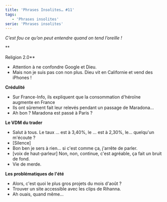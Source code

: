 ```yaml
---
title: 'Phrases Insolites… #11'
tags:
   - 'Phrases insolites'
serie: 'Phrases insolites'
---
```


_C’est fou ce qu’on peut entendre quand on tend l’oreille&nbsp;!_

\*\*<!-- more -->

Religion 2.0\*\*

-   Attention à ne confondre Google et Dieu.
-   Mais non je suis pas con non plus. Dieu vit en Californie et vend des
    iPhones&nbsp;!

**Crédulité**

-   Sur France-Info, ils expliquent que la consommation d'héroïne augmente en
    France
-   Ils ont sûrement fait leur relevés pendant un passage de Maradona…
-   Ah bon&nbsp;? Maradona est passé à Paris&nbsp;?

**Le VDM du trader**

-   Salut à tous. Le taux … est à 3,40%, le … est à 2,30%, le… quelqu'un
    m'écoute&nbsp;?
-   [Silence]
-   Bon ben je sers à rien… si c'est comme ça, j'arrête de parler.
-   [voix de haut-parleur] Non, non, continue, c'est agréable, ça fait un bruit
    de fond.
-   Vie de merde.

**Les problématiques de l'été**

-   Alors, c'est quoi le plus gros projets du mois d'août&nbsp;?
-   Trouver un site accessible avec les clips de Rihanna.
-   Ah ouais, quand même…
